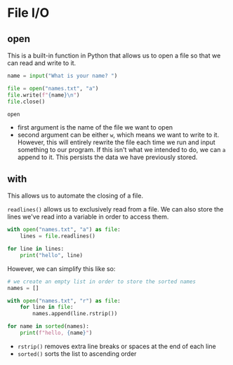 # File I/O

## open

This is a built-in function in Python that allows us to open a file so that we can read and write to it.

```python
name = input("What is your name? ")

file = open("names.txt", "a")
file.write(f"{name}\n")
file.close()
```

`open`

- first argument is the name of the file we want to open
- second argument can be either `w`, which means we want to write to it. However, this will entirely rewrite the file each time we run and input something to our program. If this isn't what we intended to do, we can `a` append to it. This persists the data we have previously stored.

## with

This allows us to automate the closing of a file.

`readlines()` allows us to exclusively read from a file. We can also store the lines we've read into a variable in order to access them.

```python
with open("names.txt", "a") as file:
    lines = file.readlines()

for line in lines:
    print("hello", line)
```

However, we can simplify this like so:

```python
# we create an empty list in order to store the sorted names
names = []

with open("names.txt", "r") as file:
    for line in file:
        names.append(line.rstrip())

for name in sorted(names):
    print(f"hello, {name}")
```

- `rstrip()` removes extra line breaks or spaces at the end of each line
- `sorted()` sorts the list to ascending order
